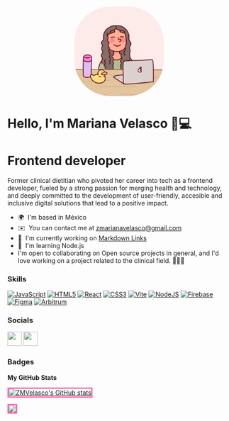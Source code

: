 <div align="center">
  <img src="https://raw.githubusercontent.com/ZMVelasco/ZMVelasco/main/Avatar_mariana.png" class="avatar" alt="Mariana Velasco Illustration" style="max-width: 40%; max-height: 40%; border-radius: 40%;">
</div>

<link rel="stylesheet" href="styles.css">

<h1><strong>Hello, I'm Mariana Velasco 🌸💻</strong></h1>
<h1><strong>Frontend developer</strong></h1>

Former clinical dietitian who pivoted her career into tech as a frontend developer, fueled by a strong passion for merging health and technology, and deeply committed to the development of user-friendly, accesible and inclusive digital solutions that lead to a positive impact.

* 🌍  I'm based in México
* ✉️  You can contact me at [zmarianavelasco@gmail.com](mailto:zmarianavelasco@gmail.com)
* 🚀  I'm currently working on [Markdown Links](http://github.com/ZMVelasco/md-links-lite)
* 🧠  I'm learning Node.js
* I'm open to collaborating on Open source projects in general, and I'd love working on a project related to the clinical field. 👩🏽‍⚕️

### Skills


<p align="left">
<a href="https://developer.mozilla.org/en-US/docs/Web/JavaScript" target="_blank" rel="noreferrer"><img src="https://raw.githubusercontent.com/danielcranney/readme-generator/main/public/icons/skills/javascript-colored.svg" width="36" height="36" alt="JavaScript" /></a>
<a href="https://developer.mozilla.org/en-US/docs/Glossary/HTML5" target="_blank" rel="noreferrer"><img src="https://raw.githubusercontent.com/danielcranney/readme-generator/main/public/icons/skills/html5-colored.svg" width="36" height="36" alt="HTML5" /></a>
<a href="https://reactjs.org/" target="_blank" rel="noreferrer"><img src="https://raw.githubusercontent.com/danielcranney/readme-generator/main/public/icons/skills/react-colored.svg" width="36" height="36" alt="React" /></a>
<a href="https://www.w3.org/TR/CSS/#css" target="_blank" rel="noreferrer"><img src="https://raw.githubusercontent.com/danielcranney/readme-generator/main/public/icons/skills/css3-colored.svg" width="36" height="36" alt="CSS3" /></a>
<a href="https://vitejs.dev/" target="_blank" rel="noreferrer"><img src="https://raw.githubusercontent.com/danielcranney/readme-generator/main/public/icons/skills/vite-colored.svg" width="36" height="36" alt="Vite" /></a>
<a href="https://nodejs.org/en/" target="_blank" rel="noreferrer"><img src="https://raw.githubusercontent.com/danielcranney/readme-generator/main/public/icons/skills/nodejs-colored.svg" width="36" height="36" alt="NodeJS" /></a>
<a href="https://firebase.google.com/" target="_blank" rel="noreferrer"><img src="https://raw.githubusercontent.com/danielcranney/readme-generator/main/public/icons/skills/firebase-colored.svg" width="36" height="36" alt="Firebase" /></a>
<a href="https://www.figma.com/" target="_blank" rel="noreferrer"><img src="https://raw.githubusercontent.com/danielcranney/readme-generator/main/public/icons/skills/figma-colored.svg" width="36" height="36" alt="Figma" /></a>
<a href="https://portal.arbitrum.one/" target="_blank" rel="noreferrer"><img src="https://raw.githubusercontent.com/danielcranney/readme-generator/main/public/icons/skills/arbitrum-colored.svg" width="36" height="36" alt="Arbitrum" /></a>
</p>


### Socials

<p align="left"> <a href="https://www.github.com/ZMVelasco" target="_blank" rel="noreferrer"><img src="https://raw.githubusercontent.com/danielcranney/readme-generator/main/public/icons/socials/github.svg" width="32" height="32" /></a> <a href="https://www.linkedin.com/in/zmariana-velasco" target="_blank" rel="noreferrer"><img src="https://raw.githubusercontent.com/danielcranney/readme-generator/main/public/icons/socials/linkedin.svg" width="32" height="32" /></a></p>

### Badges

<b>My GitHub Stats</b>

<a href="http://www.github.com/ZMVelasco"><img src="https://github-readme-stats.vercel.app/api?username=ZMVelasco&show_icons=true&hide=&count_private=true&title_color=CCCCFF&text_color=ffffff&icon_color=CCCCFF&bg_color=000000&hide_border=true&show_icons=true" alt="ZMVelasco's GitHub stats" style="border: 3px solid #FF69B4;" /></a>

<a href="http://www.github.com/ZMVelasco"><img src="https://github-readme-streak-stats.herokuapp.com/?user=ZMVelasco&stroke=ffffff&background=000000&ring=CCCCFF&fire=CCCCFF&currStreakNum=ffffff&currStreakLabel=CCCCFF&sideNums=ffffff&sideLabels=ffffff&dates=ffffff&hide_border=true" style="border: 3px solid #FF69B4;" /></a>
<style>
  .rounded-image {
    border-radius: 20px;
  }
</style>

